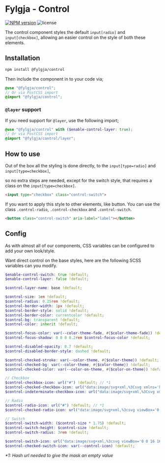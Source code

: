 # Fylgja - Control

[![NPM version](https://img.shields.io/npm/v/@fylgja/control)](https://www.npmjs.org/package/@fylgja/control)
![license](https://img.shields.io/github/license/fylgja/fylgja)

The control component styles the default `input[radio]` and `input[checkbox]`,
allowing an easier control on the style of both these elements.

## Installation

```bash
npm install @fylgja/control
```

Then include the component in to your code via;

```scss
@use "@fylgja/control";
// Or via PostCSS import
@import "@fylgja/control";
```

### `@layer` support

If you need support for `@layer`,
use the following import;

```scss
@use "@fylgja/control" with ($enable-control-layer: true);
// Or via PostCSS import
@import "@fylgja/control/layer";
```

## How to use

Out of the box all the styling is done directly,
to the `input[type=radio]` and `input[type=checkbox]`,

so no extra steps are needed, except for the switch style,
that requires a class on the `input[type=checkbox]`.

```html
<input type="checkbox" class="control-switch">
```

If you want to apply this style to other elements, like button.
You can use the class `.control-radio`, `.control-checkbox` and `.control-switch`.

```html
<button class="control-switch" aria-label="label"></button>
```

## Config

As with almost all of our components,
CSS variables can be configured to add your own look/style.

Want direct control on the base styles,
here are the following SCSS variables can you modify.

```scss
$enable-control-switch: true !default;
$enable-control-layer: false !default;

$control-layer-name: base !default;

$control-size: 1em !default;
$control-radius: 0.25rem !default;
$control-border-width: 1px !default;
$control-border-style: solid !default;
$control-border-color: currentcolor !default;
$control-bg: transparent !default;
$control-color: inherit !default;

$control-focus-color: var(--color-theme-fade, #{$color-theme-fade}) !default;
$control-focus-shadow: 0 0 0 0.2rem $control-focus-color !default;

$control-disabled-opacity: 0.7 !default;
$control-disabled-border-style: dashed !default;

$control-checked-stroke: var(--color-theme, #{$color-theme}) !default;
$control-checked-bg: var(--color-theme, #{$color-theme}) !default;
$control-checked-color: var(--color-on-theme, #{$color-on-theme}) !default;

// Checkbox
$control-checkbox-icon: url("#") !default; // *1
$control-checked-checkbox-icon: url("data:image/svg+xml,%3Csvg xmlns='http://www.w3.org/2000/svg' viewBox='0 0 24 24' fill='none' stroke='white' stroke-width='3'%3E%3Cpath d='M20 6L9 17l-5-5'/%3E%3C/svg%3E") !default;
$control-indeterminate-checkbox-icon: url("data:image/svg+xml,%3Csvg xmlns='http://www.w3.org/2000/svg' viewBox='0 0 24 24' fill='none' stroke='white' stroke-width='3'%3E%3Cpath d='M5 12h14'/%3E%3C/svg%3E") !default;

// Radio
$control-radio-icon: url("#") !default; // *1
$control-checked-radio-icon: url("data:image/svg+xml,%3csvg viewBox='0 0 16 16' fill='white' xmlns='http://www.w3.org/2000/svg'%3e%3ccircle cx='8' cy='8' r='4'/%3e%3c/svg%3e") !default;

// Switch
$control-switch-width: ($control-size * 1.75) !default;
$control-switch-height: $control-size !default;
$control-switch-radius: 3rem !default;

$control-switch-icon: url("data:image/svg+xml,%3csvg viewBox='0 0 16 16' fill='white' xmlns='http://www.w3.org/2000/svg'%3e%3ccircle cx='8' cy='8' r='5'/%3e%3c/svg%3e") !default;
$control-checked-switch-icon: var(--control-icon) !default;
```

_*1: Hash url needed to give the mask an empty value_
